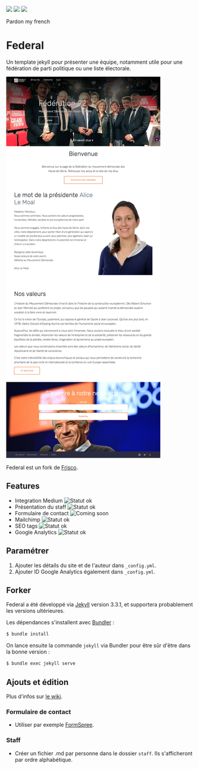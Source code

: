 ![](https://img.shields.io/github/license/jeunes-democrates/modem92.svg) ![](https://img.shields.io/discord/218722212675452929.svg) ![](https://img.shields.io/twitter/follow/modem92.svg?label=Follow&style=social)

Pardon my french

# Federal

Un template jekyll pour présenter une équipe, notamment utile pour une fédération de parti politique ou une liste électorale.

![Federal template screenshot](images/_screenshot.png)

Federal est un fork de [Frisco](https://github.com/CloudCannon/frisco-jekyll-template).

## Features

* Integration Medium ![Statut ok](https://img.shields.io/badge/statut-ok-green.svg)
* Présentation du staff ![Statut ok](https://img.shields.io/badge/statut-ok-green.svg)
* Formulaire de contact ![Coming soon](https://img.shields.io/badge/coming-soon-yellow.svg)
* Mailchimp ![Statut ok](https://img.shields.io/badge/statut-ok-green.svg)
* SEO tags ![Statut ok](https://img.shields.io/badge/statut-ok-green.svg)
* Google Analytics ![Statut ok](https://img.shields.io/badge/statut-ok-green.svg)

## Paramétrer

1. Ajouter les détails du site et de l'auteur dans `_config.yml`.
2. Ajouter ID Google Analytics également dans `_config.yml`.

## Forker

Federal a été développé via [Jekyll](http://jekyllrb.com/) version 3.3.1, et supportera probablement les versions ultérieures.

Les dépendances s'installent avec [Bundler](http://bundler.io/) :

~~~bash
$ bundle install
~~~

On lance ensuite la commande `jekyll` via Bundler pour être sûr d'être dans la bonne version :

~~~bash
$ bundle exec jekyll serve
~~~

## Ajouts et édition

Plus d'infos sur [le wiki](https://github.com/jeunes-democrates/modem92/wiki).

### Formulaire de contact

* Utiliser par exemple [FormSpree](https://formspree.io/).

### Staff

* Créer un fichier .md par personne dans le dossier `staff`. Ils s'afficheront par ordre alphabétique.
